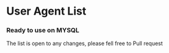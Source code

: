 # User Agent List
### Ready to use on MYSQL

The list is open to any changes, please fell free to Pull request

